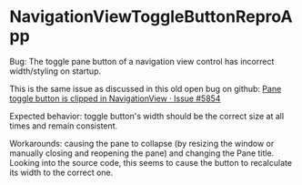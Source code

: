 # NavigationViewToggleButtonReproApp

Bug: The toggle pane button of a navigation view control has incorrect width/styling on startup.

This is the same issue as discussed in this old open bug on github: [Pane toggle button is clipped in NavigationView · Issue #5854](https://github.com/microsoft/microsoft-ui-xaml/issues/5854)

Expected behavior: toggle button's width should be the correct size at all times and remain consistent.

Workarounds: causing the pane to collapse (by resizing the window or manually closing and reopening the pane) and changing the Pane title. Looking into the source code, this seems to cause the button to recalculate its width to the correct one.
